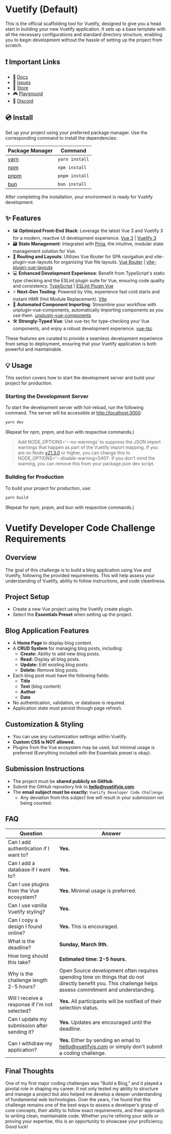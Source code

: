 # Vuetify (Default)

This is the official scaffolding tool for Vuetify, designed to give you a head start in building your new Vuetify application. It sets up a base template with all the necessary configurations and standard directory structure, enabling you to begin development without the hassle of setting up the project from scratch.

## ❗️ Important Links

- 📄 [Docs](https://vuetifyjs.com/)
- 🚨 [Issues](https://issues.vuetifyjs.com/)
- 🏬 [Store](https://store.vuetifyjs.com/)
- 🎮 [Playground](https://play.vuetifyjs.com/)
- 💬 [Discord](https://community.vuetifyjs.com)

## 💿 Install

Set up your project using your preferred package manager. Use the corresponding command to install the dependencies:

| Package Manager                                                | Command        |
|---------------------------------------------------------------|----------------|
| [yarn](https://yarnpkg.com/getting-started)                   | `yarn install` |
| [npm](https://docs.npmjs.com/cli/v7/commands/npm-install)     | `npm install`  |
| [pnpm](https://pnpm.io/installation)                          | `pnpm install` |
| [bun](https://bun.sh/#getting-started)                        | `bun install`  |

After completing the installation, your environment is ready for Vuetify development.

## ✨ Features

- 🖼️ **Optimized Front-End Stack**: Leverage the latest Vue 3 and Vuetify 3 for a modern, reactive UI development experience. [Vue 3](https://v3.vuejs.org/) | [Vuetify 3](https://vuetifyjs.com/en/)
- 🗃️ **State Management**: Integrated with [Pinia](https://pinia.vuejs.org/), the intuitive, modular state management solution for Vue.
- 🚦 **Routing and Layouts**: Utilizes Vue Router for SPA navigation and vite-plugin-vue-layouts for organizing Vue file layouts. [Vue Router](https://router.vuejs.org/) | [vite-plugin-vue-layouts](https://github.com/JohnCampionJr/vite-plugin-vue-layouts)
- 💻 **Enhanced Development Experience**: Benefit from TypeScript's static type checking and the ESLint plugin suite for Vue, ensuring code quality and consistency. [TypeScript](https://www.typescriptlang.org/) | [ESLint Plugin Vue](https://eslint.vuejs.org/)
- ⚡ **Next-Gen Tooling**: Powered by Vite, experience fast cold starts and instant HMR (Hot Module Replacement). [Vite](https://vitejs.dev/)
- 🧩 **Automated Component Importing**: Streamline your workflow with unplugin-vue-components, automatically importing components as you use them. [unplugin-vue-components](https://github.com/antfu/unplugin-vue-components)
- 🛠️ **Strongly-Typed Vue**: Use vue-tsc for type-checking your Vue components, and enjoy a robust development experience. [vue-tsc](https://github.com/johnsoncodehk/volar/tree/master/packages/vue-tsc)

These features are curated to provide a seamless development experience from setup to deployment, ensuring that your Vuetify application is both powerful and maintainable.

## 💡 Usage

This section covers how to start the development server and build your project for production.

### Starting the Development Server

To start the development server with hot-reload, run the following command. The server will be accessible at [http://localhost:3000](http://localhost:3000):

```bash
yarn dev
```

(Repeat for npm, pnpm, and bun with respective commands.)

> Add NODE_OPTIONS='--no-warnings' to suppress the JSON import warnings that happen as part of the Vuetify import mapping. If you are on Node [v21.3.0](https://nodejs.org/en/blog/release/v21.3.0) or higher, you can change this to NODE_OPTIONS='--disable-warning=5401'. If you don't mind the warning, you can remove this from your package.json dev script.

### Building for Production

To build your project for production, use:

```bash
yarn build
```

(Repeat for npm, pnpm, and bun with respective commands.)

# Vuetify Developer Code Challenge Requirements

## Overview

The goal of this challenge is to build a blog application using Vue and Vuetify, following the provided requirements. This will help assess your understanding of Vuetify, ability to follow instructions, and code cleanliness.

## Project Setup

- Create a new Vue project using the Vuetify create plugin.
- Select the **Essentials Preset** when setting up the project.

## Blog Application Features

- A **Home Page** to display blog content.
- A **CRUD System** for managing blog posts, including:
  - **Create:** Ability to add new blog posts.
  - **Read:** Display all blog posts.
  - **Update:** Edit existing blog posts.
  - **Delete:** Remove blog posts.
- Each blog post must have the following fields:
  - **Title**
  - **Text** (blog content)
  - **Author**
  - **Date**
- No authentication, validation, or database is required.
- Application state must persist through page refresh.

## Customization & Styling

- You can use any customization settings within Vuetify.
- **Custom CSS is NOT allowed.**
- Plugins from the Vue ecosystem may be used, but minimal usage is preferred (Everything included with the Essentials preset is okay).

## Submission Instructions

- The project must be **shared publicly on GitHub**.
- Submit the GitHub repository link to **[hello@vuetifyjs.com](mailto\:hello@vuetifyjs.com)**.
- The **email subject must be exactly:** `Vuetify Developer Code Challenge`.
  - Any deviation from this subject line will result in your submission not being counted.

## FAQ

| Question                                       | Answer                                                                                                                                                     |
| ---------------------------------------------- | ---------------------------------------------------------------------------------------------------------------------------------------------------------- |
| Can I add authentication if I want to?         | **Yes.**                                                                                                                                                   |
| Can I add a database if I want to?             | **Yes.**                                                                                                                                                   |
| Can I use plugins from the Vue ecosystem?      | **Yes.** Minimal usage is preferred.                                                                                                                       |
| Can I use vanilla Vuetify styling?             | **Yes.**                                                                                                                                                   |
| Can I copy a design I found online?            | **Yes.** This is encouraged.                                                                                                                               |
| What is the deadline?                          | **Sunday, March 9th.**                                                                                                                                     |
| How long should this take?                     | **Estimated time: 2-5 hours.**                                                                                                                             |
| Why is the challenge length 2-5 hours?         | Open Source development often requires spending time on things that do not directly benefit you. This challenge helps assess commitment and understanding. |
| Will I receive a response if I'm not selected? | **Yes.** All participants will be notified of their selection status.                                                                                      |
| Can I update my submission after sending it?   | **Yes.** Updates are encouraged until the deadline.                                                                                                        |
| Can I withdraw my application?                 | **Yes.** Either by sending an email to hello@vuetifyjs.com or simply don't submit a coding challenge.                                                      |

## Final Thoughts

One of my first major coding challenges was "Build a Blog," and it played a pivotal role in shaping my career. It not only tested my ability to structure and manage a project but also helped me develop a deeper understanding of fundamental web technologies. Over the years, I’ve found that this challenge remains one of the best ways to assess a developer’s grasp of core concepts, their ability to follow exact requirements, and their approach to writing clean, maintainable code. Whether you’re refining your skills or proving your expertise, this is an opportunity to showcase your proficiency. Good luck!

